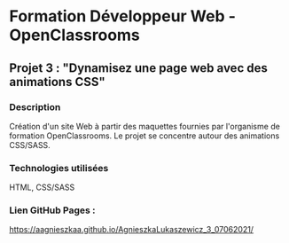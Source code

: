 # Formation Développeur Web - OpenClassrooms
## Projet 3 : "Dynamisez une page web avec des animations CSS"
### Description
Création d'un site Web à partir des maquettes fournies par l'organisme de formation OpenClassrooms. Le projet se concentre autour des animations CSS/SASS.
### Technologies utilisées
HTML, CSS/SASS
### Lien GitHub Pages : 
https://aagnieszkaa.github.io/AgnieszkaLukaszewicz_3_07062021/

